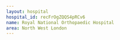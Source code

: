 ```yaml
---
layout: hospital
hospital_id: recFrOgZQQS4pRCv6
name: Royal National Orthopaedic Hospital
area: North West London
---
```

